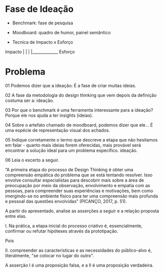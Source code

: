 # Fase de Ideação 

- Benchmark: fase de pesquisa
- Moodboard: quadro de humor, painel semântico

- Tecnica de Impacto x Esforço
 
Impacto   |
          |
          |
          |_____________ Esforço


# Problema

01
Podemos dizer que a ideação: 
É a fase de criar muitas ideias. 

02
A fase da metodologia do design thinking que vem depois da definição costuma ser a: 
ideação. 

03
Por que o benchmark é uma ferramenta interessante para a ideação? 
Porque ele nos ajuda a ter insights (ideias). 

04
Sobre o artefato chamado de moodboard, podemos dizer que ele...
É uma espécie de representação visual dos achados.

05
Indique corretamente o termo que descreve a etapa que não hesitamos em falar - quanto mais ideias forem oferecidas, mais provável será encontrar a solução ideal para um problema específico.
ideação. 

06
Leia o excerto a seguir.

“A primeira etapa do processo de Design Thinking é obter uma compreensão empática do problema que se está tentando resolver. Isso envolve consultar especialistas para descobrir mais sobre a área de preocupação por meio da observação, envolvimento e empatia com as pessoas, para compreender suas experiências e motivações, bem como imergindo-se no ambiente físico para ter uma compreensão mais profunda e pessoal das questões envolvidas” (PICANÇO, 2017, p. 51).


A partir do apresentado, analise as asserções a seguir e a relação proposta entre elas.

I. Na prática, a etapa inicial do processo criativo é, essencialmente, confirmar ou refutar hipóteses através da prototipação.

Pois

II. compreender as características e as necessidades do público-alvo é, literalmente, "se colocar no lugar do outro".

A asserção I é uma proposição falsa, e a II é uma proposição verdadeira. 
